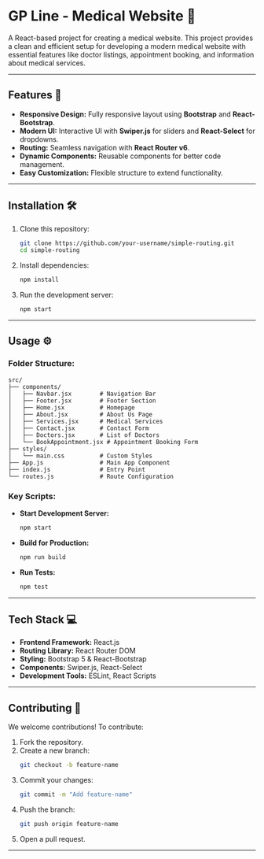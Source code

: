  

# GP Line - Medical Website 🏥

A React-based project for creating a medical website. This project provides a clean and efficient setup for developing a modern medical website with essential features like doctor listings, appointment booking, and information about medical services.

---

## Features 🚀

- **Responsive Design:** Fully responsive layout using **Bootstrap** and **React-Bootstrap**.
- **Modern UI:** Interactive UI with **Swiper.js** for sliders and **React-Select** for dropdowns.
- **Routing:** Seamless navigation with **React Router v6**.
- **Dynamic Components:** Reusable components for better code management.
- **Easy Customization:** Flexible structure to extend functionality.

---

## Installation 🛠️

1. Clone this repository:
   ```bash
   git clone https://github.com/your-username/simple-routing.git
   cd simple-routing
   ```

2. Install dependencies:
   ```bash
   npm install
   ```

3. Run the development server:
   ```bash
   npm start
   ```

---

## Usage ⚙️

### Folder Structure:
```
src/
├── components/
│   ├── Navbar.jsx        # Navigation Bar
│   ├── Footer.jsx        # Footer Section
│   ├── Home.jsx          # Homepage
│   ├── About.jsx         # About Us Page
│   ├── Services.jsx      # Medical Services
│   ├── Contact.jsx       # Contact Form
│   ├── Doctors.jsx       # List of Doctors
│   └── BookAppointment.jsx # Appointment Booking Form
├── styles/
│   └── main.css          # Custom Styles
├── App.js                # Main App Component
├── index.js              # Entry Point
└── routes.js             # Route Configuration
```

### Key Scripts:
- **Start Development Server:**
  ```bash
  npm start
  ```
- **Build for Production:**
  ```bash
  npm run build
  ```
- **Run Tests:**
  ```bash
  npm test
  ```

---

## Tech Stack 💻

- **Frontend Framework:** React.js
- **Routing Library:** React Router DOM
- **Styling:** Bootstrap 5 & React-Bootstrap
- **Components:** Swiper.js, React-Select
- **Development Tools:** ESLint, React Scripts

---

## Contributing 🤝

We welcome contributions! To contribute:
1. Fork the repository.
2. Create a new branch:
   ```bash
   git checkout -b feature-name
   ```
3. Commit your changes:
   ```bash
   git commit -m "Add feature-name"
   ```
4. Push the branch:
   ```bash
   git push origin feature-name
   ```
5. Open a pull request.

---
 
 
